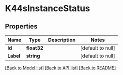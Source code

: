 # K44sInstanceStatus

## Properties
Name | Type | Description | Notes
------------ | ------------- | ------------- | -------------
**Id** | **float32** |  | [default to null]
**Label** | **string** |  | [default to null]

[[Back to Model list]](../README.md#documentation-for-models) [[Back to API list]](../README.md#documentation-for-api-endpoints) [[Back to README]](../README.md)


